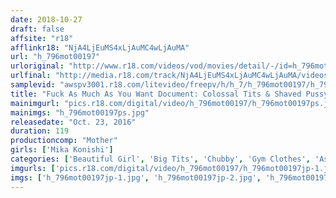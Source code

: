 ```yaml
---
date: 2018-10-27
draft: false
affsite: "r18"
afflinkr18: "NjA4LjEuMS4xLjAuMC4wLjAuMA"
url: "h_796mot00197"
urloriginal: "http://www.r18.com/videos/vod/movies/detail/-/id=h_796mot00197"
urlfinal: "http://media.r18.com/track/NjA4LjEuMS4xLjAuMC4wLjAuMA/videos/vod/movies/detail/-/id=h_796mot00197"
samplevid: "awspv3001.r18.com/litevideo/freepv/h/h_7/h_796mot00197/h_796mot00197_dmb_w.mp4"
title: "Fuck As Much As You Want Document: Colossal Tits & Shaved Pussy Mika Konishi , 20 Years Old, 105cm J-cup, 95cm Hips"
mainimgurl: "pics.r18.com/digital/video/h_796mot00197/h_796mot00197ps.jpg"
mainimgs: "h_796mot00197ps.jpg"
releasedate: "Oct. 23, 2016"
duration: 119
productioncomp: "Mother"
girls: ['Mika Konishi']
categories: ['Beautiful Girl', 'Big Tits', 'Chubby', 'Gym Clothes', 'Ass Lover', 'Shaved Pussy', 'Featured Actress', 'Hi-Def']
imgurls: ['pics.r18.com/digital/video/h_796mot00197/h_796mot00197jp-1.jpg', 'pics.r18.com/digital/video/h_796mot00197/h_796mot00197jp-2.jpg', 'pics.r18.com/digital/video/h_796mot00197/h_796mot00197jp-3.jpg', 'pics.r18.com/digital/video/h_796mot00197/h_796mot00197jp-4.jpg', 'pics.r18.com/digital/video/h_796mot00197/h_796mot00197jp-5.jpg', 'pics.r18.com/digital/video/h_796mot00197/h_796mot00197jp-6.jpg', 'pics.r18.com/digital/video/h_796mot00197/h_796mot00197jp-7.jpg', 'pics.r18.com/digital/video/h_796mot00197/h_796mot00197jp-8.jpg', 'pics.r18.com/digital/video/h_796mot00197/h_796mot00197jp-9.jpg', 'pics.r18.com/digital/video/h_796mot00197/h_796mot00197jp-10.jpg', 'pics.r18.com/digital/video/h_796mot00197/h_796mot00197jp-11.jpg', 'pics.r18.com/digital/video/h_796mot00197/h_796mot00197jp-12.jpg', 'pics.r18.com/digital/video/h_796mot00197/h_796mot00197jp-13.jpg', 'pics.r18.com/digital/video/h_796mot00197/h_796mot00197jp-14.jpg', 'pics.r18.com/digital/video/h_796mot00197/h_796mot00197jp-15.jpg', 'pics.r18.com/digital/video/h_796mot00197/h_796mot00197jp-16.jpg', 'pics.r18.com/digital/video/h_796mot00197/h_796mot00197jp-17.jpg', 'pics.r18.com/digital/video/h_796mot00197/h_796mot00197jp-18.jpg', 'pics.r18.com/digital/video/h_796mot00197/h_796mot00197jp-19.jpg', 'pics.r18.com/digital/video/h_796mot00197/h_796mot00197jp-20.jpg']
imgs: ['h_796mot00197jp-1.jpg', 'h_796mot00197jp-2.jpg', 'h_796mot00197jp-3.jpg', 'h_796mot00197jp-4.jpg', 'h_796mot00197jp-5.jpg', 'h_796mot00197jp-6.jpg', 'h_796mot00197jp-7.jpg', 'h_796mot00197jp-8.jpg', 'h_796mot00197jp-9.jpg', 'h_796mot00197jp-10.jpg', 'h_796mot00197jp-11.jpg', 'h_796mot00197jp-12.jpg', 'h_796mot00197jp-13.jpg', 'h_796mot00197jp-14.jpg', 'h_796mot00197jp-15.jpg', 'h_796mot00197jp-16.jpg', 'h_796mot00197jp-17.jpg', 'h_796mot00197jp-18.jpg', 'h_796mot00197jp-19.jpg', 'h_796mot00197jp-20.jpg']
---
```

